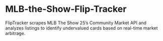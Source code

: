 # MLB-the-Show-Flip-Tracker
FlipTracker scrapes MLB The Show 25’s Community Market API and analyzes listings to identify undervalued cards based on real-time market arbitrage.
